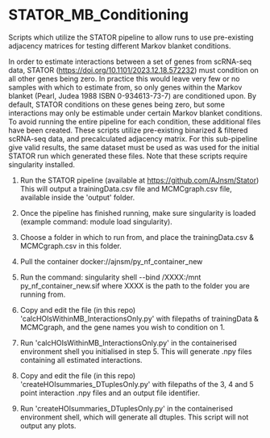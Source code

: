 # STATOR_MB_Conditioning
Scripts which utilize the STATOR pipeline to allow runs to use pre-existing adjacency matrices for testing different Markov blanket conditions.

In order to estimate interactions between a set of genes from scRNA-seq data, STATOR (https://doi.org/10.1101/2023.12.18.572232) must condition on all other genes being zero.
In practice this would leave very few or no samples with which to estimate from, so only genes within the Markov blanket (Pearl, Judea 1988 ISBN 0-934613-73-7) are conditioned upon.
By default, STATOR conditions on these genes being zero, but some interactions may only be estimable under certain Markov blanket conditions. To avoid running the entire pipeline
for each condition, these additional files have been created. These scripts utilize pre-existing binarized & filtered scRNA-seq data, and precalculated adjacency matrix. For this
sub-pipeline give valid results, the same dataset must be used as was used for the initial STATOR run which generated these files.
Note that these scripts require singularity installed.

1. Run the STATOR pipeline (available at https://github.com/AJnsm/Stator)
    This will output a trainingData.csv file and MCMCgraph.csv file, available inside the 'output' folder.

2. Once the pipeline has finished running, make sure singularity is loaded (example command: module load singularity).

3. Choose a folder in which to run from, and place the trainingData.csv & MCMCgraph.csv in this folder.

4. Pull the container docker://ajnsm/py_nf_container_new

5. Run the command: singularity shell --bind /XXXX:/mnt py_nf_container_new.sif
   where XXXX is the path to the folder you are running from.

6. Copy and edit the file (in this repo) 'calcHOIsWithinMB_InteractionsOnly.py' with filepaths of trainingData & MCMCgraph, and the gene names you wish to condition on 1.
  
7. Run 'calcHOIsWithinMB_InteractionsOnly.py' in the containerised environment shell you initialised in step 5.
   This will generate .npy files containing all estimated interactions.

9. Copy and edit the file (in this repo) 'createHOIsummaries_DTuplesOnly.py' with filepaths of the 3, 4 and 5 point interaction .npy files and an output file identifier.

10. Run 'createHOIsummaries_DTuplesOnly.py' in the containerised environment shell, which will generate all dtuples. This script will not output any plots.
